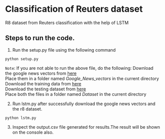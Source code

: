 # Classification of Reuters dataset

R8 dataset from Reuters classification with the help of LSTM

## Steps to run the code.

1. Run the setup.py file using the following command

`python setup.py`
  
`Note`: If you are not able to run the above file, do the following:
        Download the google news vectors from [here](https://drive.google.com/uc?id=0B7XkCwpI5KDYNlNUTTlSS21pQmM&export=download)<br>
        Place them in a folder named <em> Google_News_vectors </em> in the current directory<br>
        Download the training data from [here](https://www.cs.umb.edu/~smimarog/textmining/datasets/r8-train-stemmed.txt)<br>
        Download the testing dataset from [here](https://www.cs.umb.edu/~smimarog/textmining/datasets/r8-test-stemmed.txt)<br>
        Place both the files in a folder named <em> Dataset </em> in the current directory<br>

2. Run lstm.py after successfully download the google news vectors and the r8 dataset.

`python lstm.py`
  
3. Inspect the output.csv file generated for results.The result will be shown on the console also.
  

